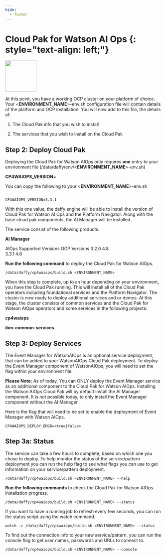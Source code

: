 ```yaml
---
hide:
  - footer
---
```


Cloud Pak for Watson AI Ops {: style="text-align: left;"}
===============
<img src='../images/WAIOPS.png'
       style="width:100px;height:100px;"/>

At this point, you have a working OCP cluster on your platform of choice. Your <**ENVIRONMENT_NAME**>-env.sh configuration file will contain details of the platform and OCP installation. You will now add to this file, the details of:

1) The Cloud Pak info that you wish to install

2) The services that you wish to install on the Cloud Pak



## Step 2: Deploy Cloud Pak

Deploying the Cloud Pak for Watson AIOps only requires **one** entry to your environment file (/data/daffy/env/<**ENVIRONMENT_NAME**>-env.sh)

**CP4WAIOPS_VERSION=<version>**

You can copy the following to your <**ENVIRONMENT_NAME**>-env.sh

```

CP4WAIOPS_VERSION=3.3.1
```

With this one value, the daffy engine will be able to install the version of Cloud Pak for Watson AI Ops and the Platform Navigator. Along with the base cloud pak components, the AI Manager will be installed.

The service consist of the following products.

**AI Manager**

AIOps Supported Versions	OCP Versions
3.2.0  	4.8  
3.3.1  	4.8

**Run the following command** to deploy the Cloud Pak for Watson AIOps.

```
/data/daffy/cp4waiops/build.sh <ENVIRONMENT_NAME>
```

When this step is complete, up to an hour depending on your environment, you have the Cloud Pak running. This will install all of the Cloud Pak operators including foundational services and the Platform Navigator. The cluster is now ready to deploy additional services and or demos.  At this stage, the cluster consists  of common services and the Cloud Pak for Watson AIOps operators and some services in the following projects:

**cp4waiops**

**ibm-common-services**

## Step 3: Deploy Services

The Event Manager for WatsonAIOps is an optional service deployment, that can be added to your WatsonAIOps Cloud Pak deployment. To deploy the Event Manager component of WatsonAIOps, you will need to set the flag within your environment file.

**Please Note:** As of today, You can ONLY deploy the Event Manager service as an additional component to the Cloud Pak for Watson AIOps. Installing the Watson AIOps Cloud Pak will by default install the AI Manager component. It is not possible today, to only install the Event Manager component without the AI Manager.  

Here is the flag that will need to be set to enable the deployment of Event Manager with Watson AIOps.

```
CP4WAIOPS_DEPLOY_EMGR=<true|false>
```
## Step 3a: Status

The service can take a few hours to complete, based on which one you chose to deploy. To help monitor the status of the service/pattern deployment you can run the help flag to see what flags you can use to get information on your service/pattern deployment.

```
/data/daffy/cp4waiops/build.sh <ENVIRONMENT_NAME> --help
```

**Run the following commands** to check the Cloud Pak for Watson AIOps installation progress.

```
/data/daffy/cp4waiops/build.sh <ENVIRONMENT_NAME> --status
```

If you want to have a running job to refresh every few seconds,  you can run the status script using the watch command.

```
watch -c /data/daffy/cp4waiops/build.sh <ENVIRONMENT_NAME> --status
```

To find out the connection info to your new service/pattern, you can run the console flag to get user names, passwords and URLs to connect to.

```
/data/daffy/cp4waiops/build.sh <ENVIRONMENT_NAME> --console
```
